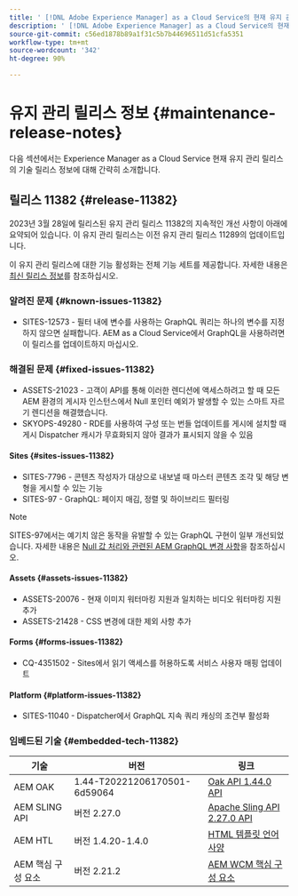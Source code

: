 ```yaml
---
title: ' [!DNL Adobe Experience Manager] as a Cloud Service의 현재 유지 관리 릴리스 정보입니다.'
description: ' [!DNL Adobe Experience Manager] as a Cloud Service의 현재 유지 관리 릴리스 정보입니다.'
source-git-commit: c56ed1878b89a1f31c5b7b44696511d51cfa5351
workflow-type: tm+mt
source-wordcount: '342'
ht-degree: 90%

---
```



# 유지 관리 릴리스 정보 {#maintenance-release-notes}

다음 섹션에서는 Experience Manager as a Cloud Service 현재 유지 관리 릴리스의 기술 릴리스 정보에 대해 간략히 소개합니다.

## 릴리스 11382 {#release-11382}

2023년 3월 28일에 릴리스된 유지 관리 릴리스 11382의 지속적인 개선 사항이 아래에 요약되어 있습니다. 이 유지 관리 릴리스는 이전 유지 관리 릴리스 11289의 업데이트입니다.

이 유지 관리 릴리스에 대한 기능 활성화는 전체 기능 세트를 제공합니다. 자세한 내용은 [최신 릴리스 정보](/help/release-notes/release-notes-cloud/release-notes-current.md)를 참조하십시오.

### 알려진 문제 {#known-issues-11382}

- SITES-12573 - 필터 내에 변수를 사용하는 GraphQL 쿼리는 하나의 변수를 지정하지 않으면 실패합니다. AEM as a Cloud Service에서 GraphQL을 사용하려면 이 릴리스를 업데이트하지 마십시오.

### 해결된 문제 {#fixed-issues-11382}

- ASSETS-21023 - 고객이 API를 통해 이러한 렌디션에 액세스하려고 할 때 모든 AEM 환경의 게시자 인스턴스에서 Null 포인터 예외가 발생할 수 있는 스마트 자르기 렌디션을 해결했습니다.
- SKYOPS-49280 - RDE를 사용하여 구성 또는 번들 업데이트를 게시에 설치할 때 게시 Dispatcher 캐시가 무효화되지 않아 결과가 표시되지 않을 수 있음

#### Sites {#sites-issues-11382}

- SITES-7796 - 콘텐츠 작성자가 대상으로 내보낼 때 마스터 콘텐츠 조각 및 해당 변형을 게시할 수 있는 기능
- SITES-97 - GraphQL: 페이지 매김, 정렬 및 하이브리드 필터링

>[!NOTE]
>
> SITES-97에서는 예기치 않은 동작을 유발할 수 있는 GraphQL 구현이 일부 개선되었습니다. 자세한 내용은 [Null 값 처리와 관련된 AEM GraphQL 변경 사항](https://experienceleague.adobe.com/docs/experience-cloud-kcs/kbarticles/KA-21792.html)을 참조하십시오.

#### Assets {#assets-issues-11382}

- ASSETS-20076 - 현재 이미지 워터마킹 지원과 일치하는 비디오 워터마킹 지원 추가
- ASSETS-21428 - CSS 변경에 대한 제외 사항 추가

#### Forms {#forms-issues-11382}

- CQ-4351502 - Sites에서 읽기 액세스를 허용하도록 서비스 사용자 매핑 업데이트

#### Platform {#platform-issues-11382}

- SITES-11040 - Dispatcher에서 GraphQL 지속 쿼리 캐싱의 조건부 활성화

### 임베드된 기술 {#embedded-tech-11382}

| 기술 | 버전 | 링크 |
|---|---|---|
| AEM OAK | 1.44-T20221206170501-6d59064 | [Oak API 1.44.0 API](https://www.javadoc.io/doc/org.apache.jackrabbit/oak-api/1.44.0/index.html) |
| AEM SLING API | 버전 2.27.0 | [Apache Sling API 2.27.0 API](https://www.javadoc.io/doc/org.apache.sling/org.apache.sling.api/latest/index.html) |
| AEM HTL | 버전 1.4.20-1.4.0 | [HTML 템플릿 언어 사양](https://github.com/adobe/htl-spec) |
| AEM 핵심 구성 요소 | 버전 2.21.2 | [AEM WCM 핵심 구성 요소](https://github.com/adobe/aem-core-wcm-components) |
